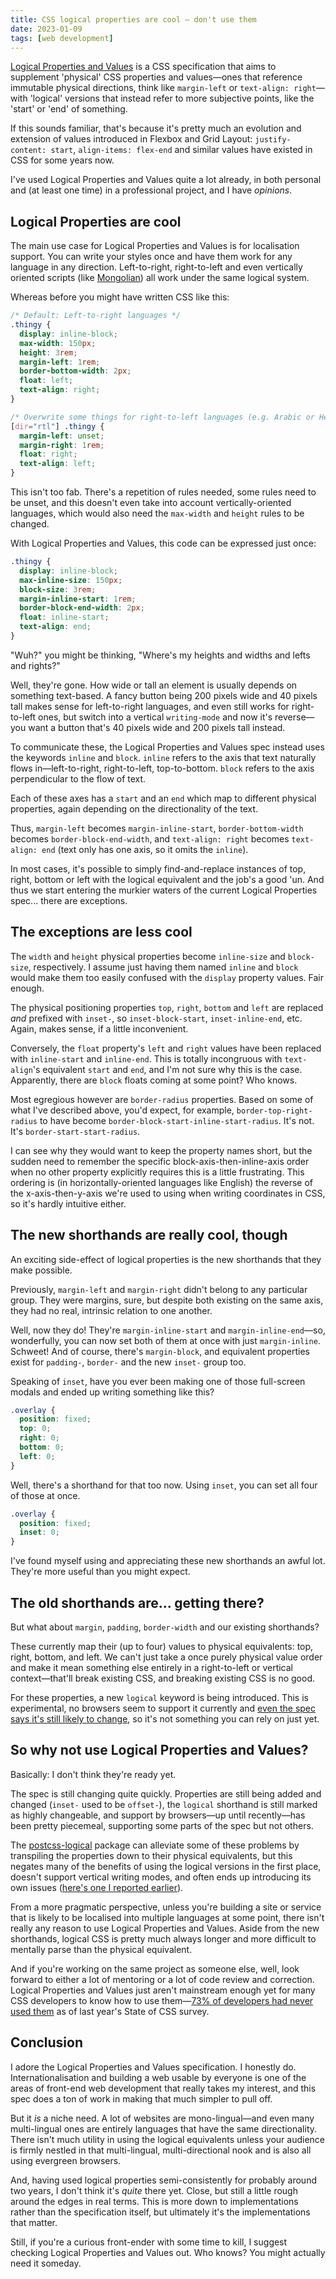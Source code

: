```yaml
---
title: CSS logical properties are cool — don't use them
date: 2023-01-09
tags: [web development]
---
```


[Logical Properties and Values](https://developer.mozilla.org/en-US/docs/Web/CSS/CSS_Logical_Properties) is a CSS specification that aims to supplement 'physical' CSS properties and values—ones that reference immutable physical directions, think like `margin-left` or `text-align: right`—with 'logical' versions that instead refer to more subjective points, like the 'start' or 'end' of something.

If this sounds familiar, that's because it's pretty much an evolution and extension of values introduced in Flexbox and Grid Layout: `justify-content: start`, `align-items: flex-end` and similar values have existed in CSS for some years now.

I've used Logical Properties and Values quite a lot already, in both personal and (at least one time) in a professional project, and I have _opinions_.

## Logical Properties are cool

The main use case for Logical Properties and Values is for localisation support. You can write your styles once and have them work for any language in any direction. Left-to-right, right-to-left and even vertically oriented scripts (like [Mongolian](https://en.wikipedia.org/wiki/Mongolian_script)) all work under the same logical system.

Whereas before you might have written CSS like this:

```css
/* Default: Left-to-right languages */
.thingy {
  display: inline-block;
  max-width: 150px;
  height: 3rem;
  margin-left: 1rem;
  border-bottom-width: 2px;
  float: left;
  text-align: right;
}

/* Overwrite some things for right-to-left languages (e.g. Arabic or Hebrew) */
[dir="rtl"] .thingy {
  margin-left: unset;
  margin-right: 1rem;
  float: right;
  text-align: left;
}
```

This isn't too fab. There's a repetition of rules needed, some rules need to be unset, and this doesn't even take into account vertically-oriented languages, which would also need the `max-width` and `height` rules to be changed.

With Logical Properties and Values, this code can be expressed just once:

```css
.thingy {
  display: inline-block;
  max-inline-size: 150px;
  block-size: 3rem;
  margin-inline-start: 1rem;
  border-block-end-width: 2px;
  float: inline-start;
  text-align: end;
}
```

"Wuh?" you might be thinking, "Where's my heights and widths and lefts and rights?"

Well, they're gone. How wide or tall an element is usually depends on something text-based. A fancy button being 200 pixels wide and 40 pixels tall makes sense for left-to-right languages, and even still works for right-to-left ones, but switch into a vertical `writing-mode` and now it's reverse—you want a button that's 40 pixels wide and 200 pixels tall instead.

To communicate these, the Logical Properties and Values spec instead uses the keywords `inline` and `block`. `inline` refers to the axis that text naturally flows in—left-to-right, right-to-left, top-to-bottom. `block` refers to the axis perpendicular to the flow of text.

Each of these axes has a `start` and an `end` which map to different physical properties, again depending on the directionality of the text.

Thus, `margin-left` becomes `margin-inline-start`, `border-bottom-width` becomes `border-block-end-width`, and `text-align: right` becomes `text-align: end` (text only has one axis, so it omits the `inline`).

In most cases, it's possible to simply find-and-replace instances of top, right, bottom or left with the logical equivalent and the job's a good 'un. And thus we start entering the murkier waters of the current Logical Properties spec... there are exceptions.

## The exceptions are less cool

The `width` and `height` physical properties become `inline-size` and `block-size`, respectively. I assume just having them named `inline` and `block` would make them too easily confused with the `display` property values. Fair enough.

The physical positioning properties `top`, `right`, `bottom` and `left` are replaced _and_ prefixed with `inset-`, so `inset-block-start`, `inset-inline-end`, etc. Again, makes sense, if a little inconvenient.

Conversely, the `float` property's `left` and `right` values have been replaced with `inline-start` and `inline-end`. This is totally incongruous with `text-align`'s equivalent `start` and `end`, and I'm not sure why this is the case. Apparently, there are `block` floats coming at some point? Who knows.

Most egregious however are `border-radius` properties. Based on some of what I've described above, you'd expect, for example, `border-top-right-radius` to have become `border-block-start-inline-start-radius`. It's not. It's `border-start-start-radius`.

I can see why they would want to keep the property names short, but the sudden need to remember the specific block-axis-then-inline-axis order when no other property explicitly requires this is a little frustrating. This ordering is (in horizontally-oriented languages like English) the reverse of the x-axis-then-y-axis we're used to using when writing coordinates in CSS, so it's hardly intuitive either.

## The new shorthands are really cool, though

An exciting side-effect of logical properties is the new shorthands that they make possible.

Previously, `margin-left` and `margin-right` didn't belong to any particular group. They were margins, sure, but despite both existing on the same axis, they had no real, intrinsic relation to one another.

Well, now they do! They're `margin-inline-start` and `margin-inline-end`—so, wonderfully, you can now set both of them at once with just `margin-inline`. Schweet! And of course, there's `margin-block`, and equivalent properties exist for `padding-`, `border-` and the new `inset-` group too.

Speaking of `inset`, have you ever been making one of those full-screen modals and ended up writing something like this?

```css
.overlay {
  position: fixed;
  top: 0;
  right: 0;
  bottom: 0;
  left: 0;
}
```

Well, there's a shorthand for that too now. Using `inset`, you can set all four of those at once.

```css
.overlay {
  position: fixed;
  inset: 0;
}
```

I've found myself using and appreciating these new shorthands an awful lot. They're more useful than you might expect.

## The old shorthands are... getting there?

But what about `margin`, `padding`, `border-width` and our existing shorthands?

These currently map their (up to four) values to physical equivalents: top, right, bottom, and left. We can't just take a once purely physical value order and make it mean something else entirely in a right-to-left or vertical context—that'll break existing CSS, and breaking existing CSS is no good.

For these properties, a new `logical` keyword is being introduced. This is experimental, no browsers seem to support it currently and [even the spec says it's still likely to change](https://drafts.csswg.org/css-logical/#logical-shorthand-keyword), so it's not something you can rely on just yet.

## So why not use Logical Properties and Values?

Basically: I don't think they're ready yet.

The spec is still changing quite quickly. Properties are still being added and changed (`inset-` used to be `offset-`), the `logical` shorthand is still marked as highly changeable, and support by browsers—up until recently—has been pretty piecemeal, supporting some parts of the spec but not others.

The [postcss-logical](https://www.npmjs.com/package/postcss-logical) package can alleviate some of these problems by transpiling the properties down to their physical equivalents, but this negates many of the benefits of using the logical versions in the first place, doesn't support vertical writing modes, and often ends up introducing its own issues ([here's one I reported earlier](https://github.com/csstools/postcss-logical/issues/37)).

From a more pragmatic perspective, unless you're building a site or service that is likely to be localised into multiple languages at some point, there isn't really any reason to use Logical Properties and Values. Aside from the new shorthands, logical CSS is pretty much always longer and more difficult to mentally parse than the physical equivalent.

And if you're working on the same project as someone else, well, look forward to either a lot of mentoring or a lot of code review and correction. Logical Properties and Values just aren't mainstream enough yet for many CSS developers to know how to use them—[73% of developers had never used them](https://2022.stateofcss.com/en-US/features/layout/#logical_properties) as of last year's State of CSS survey.

## Conclusion

I adore the Logical Properties and Values specification. I honestly do. Internationalisation and building a web usable by everyone is one of the areas of front-end web development that really takes my interest, and this spec does a ton of work in making that much simpler to pull off.

But it _is_ a niche need. A lot of websites are mono-lingual—and even many multi-lingual ones are entirely languages that have the same directionality. There isn't much utility in using the logical equivalents unless your audience is firmly nestled in that multi-lingual, multi-directional nook and is also all using evergreen browsers.

And, having used logical properties semi-consistently for probably around two years, I don't think it's _quite_ there yet. Close, but still a little rough around the edges in real terms. This is more down to implementations rather than the specification itself, but ultimately it's the implementations that matter.

Still, if you're a curious front-ender with some time to kill, I suggest checking Logical Properties and Values out. Who knows? You might actually need it someday.
